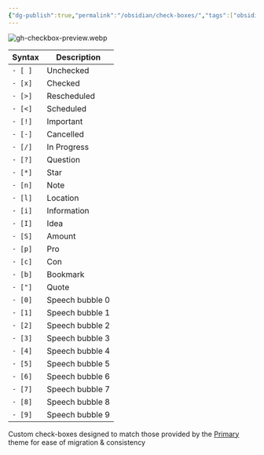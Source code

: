```yaml
---
{"dg-publish":true,"permalink":"/obsidian/check-boxes/","tags":["obsidian","meta"]}
---
```





![gh-checkbox-preview.webp](/img/user/gh-checkbox-preview.webp)

|Syntax|Description|
|---|---|
|`- [ ]`|Unchecked|
|`- [x]`|Checked|
|`- [>]`|Rescheduled|
|`- [<]`|Scheduled|
|`- [!]`|Important|
|`- [-]`|Cancelled|
|`- [/]`|In Progress|
|`- [?]`|Question|
|`- [*]`|Star|
|`- [n]`|Note|
|`- [l]`|Location|
|`- [i]`|Information|
|`- [I]`|Idea|
|`- [S]`|Amount|
|`- [p]`|Pro|
|`- [c]`|Con|
|`- [b]`|Bookmark|
|`- ["]`|Quote|
|`- [0]`|Speech bubble 0|
|`- [1]`|Speech bubble 1|
|`- [2]`|Speech bubble 2|
|`- [3]`|Speech bubble 3|
|`- [4]`|Speech bubble 4|
|`- [5]`|Speech bubble 5|
|`- [6]`|Speech bubble 6|
|`- [7]`|Speech bubble 7|
|`- [8]`|Speech bubble 8|
|`- [9]`|Speech bubble 9|

Custom check-boxes designed to match those provided by the [Primary](https://github.com/ceciliamay/obsidianmd-theme-primary) theme for ease of migration & consistency